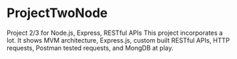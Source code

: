 # ProjectTwoNode
Project 2/3 for Node.js, Express, RESTful APIs
This project incorporates a lot. It shows MVM architecture, Express.js, custom built RESTful APIs, HTTP requests, Postman tested requests, and MongDB at play.
